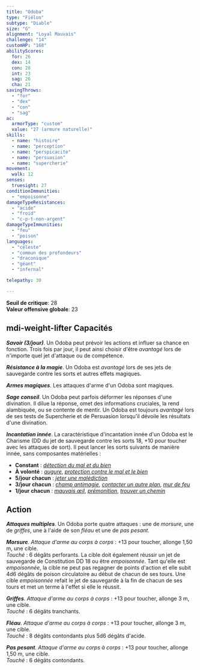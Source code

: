 ```yaml
---
title: "Odoba"
type: "Fiélon"
subtype: "Diable"
size: "G"
alignment: "Loyal Mauvais"
challenge: "14"
customHP: "168"
abilityScores:
  for: 26
  dex: 14
  con: 28
  int: 23
  sag: 26
  cha: 21
savingThrows:
  - "for"
  - "dex"
  - "con"
  - "sag"
ac:
  armorType: "custom"
  value: "27 (armure naturelle)"
skills:
  - name: "histoire"
  - name: "perception"
  - name: "perspicacite"
  - name: "persuasion"
  - name: "supercherie"
movement:
  walk: 12
senses:
  truesight: 27
conditionImmunities:
  - "empoisonne"
damageTypeResistances:
  - "acide"
  - "froid"
  - "c-p-t-non-argent"
damageTypeImmunities:
  - "feu"
  - "poison"
languages:
  - "céleste"
  - "commun des profondeurs"
  - "draconique"
  - "géant"
  - "infernal"

telepathy: 30

---
```

**Seuil de critique**: 28            
**Valeur offensive globale**: 23     
## <v-icon>mdi-weight-lifter</v-icon> Capacités
_**Savoir (3/jour)**_. Un Odoba peut prévoir les actions et influer sa chance en fonction. Trois fois par jour, il peut ainsi choisir d'être _avantagé_ lors de n'importe quel jet d'attaque ou de compétence.

_**Résistance à la magie**_. Un Odoba est _avantagé_ lors de ses jets de sauvegarde contre les sorts et autres effets magiques.

_**Armes magiques**_. Les attaques d'arme d'un Odoba sont magiques.

_**Sage conseil**_. Un Odoba peut parfois déformer les réponses d'une divination. Il dilue la réponse, omet des informations cruciales, la rend alambiquée, ou se contente de mentir. Un Odoba est toujours _avantagé_ lors de ses tests de Supercherie et de Persuasion lorsqu'il dévoile les résultats d'une divination.

_**Incantation innée**_. La caractéristique d'incantation innée d'un Odoba est le Charisme (DD du jet de sauvegarde contre les sorts 18, +10 pour toucher avec les attaques de sort). Il peut lancer les sorts suivants de manière innée, sans composantes matérielles :
* **Constant** : [_détection du mal et du bien_](/grimoire/detection-du-mal-et-du-bien/)
* **À volonté** : [_augure_](/grimoire/augure/), [_protection contre le mal et le bien_](/grimoire/protection-contre-le-mal-et-le-bien/)
* **5/jour chacun** : [_jeter une malédiction_](/grimoire/jeter-une-malediction/)
* **3/jour chacun** : [_champ antimagie_](/grimoire/champ-antimagie/), [_contacter un autre plan_](/grimoire/contacter-un-autre-plan/), [_mur de feu_](/grimoire/mur-de-feu/)
* **1/jour chacun** : [_mauvais œil_](/grimoire/mauvais-oeil/), [_prémonition_](/grimoire/premonition/), [_trouver un chemin_](/grimoire/trouver-un-chemin/)

## Action
_**Attaques multiples**_. Un Odoba porte quatre attaques : une de _morsure_, une de _griffes_, une à l'aide de son _fléau_ et une de _pas pesant_.

_**Morsure**_. _Attaque d'arme au corps à corps_ : +13 pour toucher, allonge 1,50 m, une cible.  
_Touché_ : 6 dégâts perforants. La cible doit également réussir un jet de sauvegarde de Constitution DD 18 ou être _empoisonnée_. Tant qu'elle est _empoisonnée_, la cible ne peut pas regagner de points d'action et elle subit 4d6 dégâts de poison circulatoire au début de chacun de ses tours. Une cible _empoisonnée_ refait le jet de sauvegarde à la fin de chacun de ses tours et met un terme à l'effet si elle le réussit.

_**Griffes**_. _Attaque d'arme au corps à corps_ : +13 pour toucher, allonge 3 m, une cible.  
_Touché_ : 6 dégâts tranchants.

_**Fléau**_. _Attaque d'arme au corps à corps_ : +13 pour toucher, allonge 3 m, une cible.  
_Touché_ : 8 dégâts contondants plus 5d6 dégâts d'acide.

_**Pas pesant**_. _Attaque d'arme au corps à corps_ : +13 pour toucher, allonge 1,50 m, une cible.  
_Touché_ : 6 dégâts contondants.
